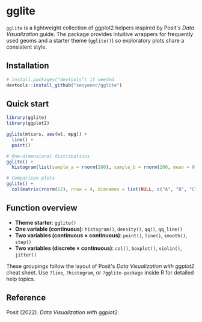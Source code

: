 # gglite

`gglite` is a lightweight collection of ggplot2 helpers inspired by Posit's *Data Visualization* guide. The package provides intuitive wrappers for frequently used geoms and a starter theme (`gglite()`) so exploratory plots share a consistent style.

## Installation

```r
# install.packages("devtools") if needed
devtools::install_github("seoyeonc/gglite")
```

## Quick start

```r
library(gglite)
library(ggplot2)

gglite(mtcars, aes(wt, mpg)) +
  line() +
  point()

# One-dimensional distributions
gglite() +
  histogram(list(sample_a = rnorm(200), sample_b = rnorm(200, mean = 0.5)))

# Comparison plots
gglite() +
  col(matrix(rnorm(12), nrow = 4, dimnames = list(NULL, c("A", "B", "C"))))
```

## Function overview
- **Theme starter**: `gglite()`
- **One variable (continuous)**: `histogram()`, `density()`, `qq()`, `qq_line()`
- **Two variables (continuous × continuous)**: `point()`, `line()`, `smooth()`, `step()`
- **Two variables (discrete × continuous)**: `col()`, `boxplot()`, `violin()`, `jitter()`

These groupings follow the layout of Posit's *Data Visualization with ggplot2* cheat sheet. Use `?line`, `?histogram`, or `?gglite-package` inside R for detailed help topics.

## Reference

Posit (2022). *Data Visualization with ggplot2*.
